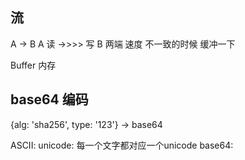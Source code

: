 ## 流
A -> B
A 读 ->>>> 写 B
两端 速度 不一致的时候 缓冲一下

Buffer 内存

## base64 编码
{alg: 'sha256', type: '123'} -> base64

ASCII:
unicode: 每一个文字都对应一个unicode
base64:

